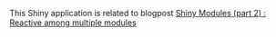 This Shiny application is related to blogpost [Shiny Modules (part 2) : Reactive among multiple modules](https://www.ardata.fr/en/post/2019/04/22/share-reactive-among-shiny-modules/)
